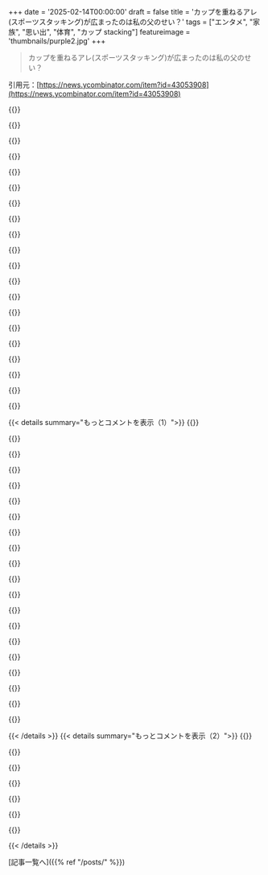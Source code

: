 +++
date = '2025-02-14T00:00:00'
draft = false
title = 'カップを重ねるアレ(スポーツスタッキング)が広まったのは私の父のせい？'
tags = ["エンタメ", "家族", "思い出", "体育", "カップ stacking"]
featureimage = 'thumbnails/purple2.jpg'
+++

> カップを重ねるアレ(スポーツスタッキング)が広まったのは私の父のせい？

引用元：[https://news.ycombinator.com/item?id=43053908](https://news.ycombinator.com/item?id=43053908)

{{<matomeQuote body="めっちゃ面白くてよく書けた記事だね。長さに気づかなかったよ。自分はこの競技をやったことないし、存在すら知らなかったけど、こういう歴史をこうやって文書化する人がもっと増えればいいなと思う。彼の親は素晴らしい人たちだね。自分も彼の父親やおじさんみたいに情熱的になりたかった。引用部分については、彼らは協力しなかったのか、サンプルセットを送るのは失礼だったのか、ちょっと分からないな。＞”彼はスポーツの創設者であるWayne Godinetとの提携に向けて$20,000分の製品を購入する最後の誠意ある努力をした。しかし、それは日本の発送から得た利益の約3分の1だった。Godinetは費用と配送の請求書とともに2セットのサンプルを返送した。”" userName="silisili" createdAt="2025-02-15T02:45:14" color="#785bff">}}

{{<matomeQuote body="自分の理解では、Godinetは事業拡大に興味がなく$20Kの購入を断ったんだと思う。その代わりに、サンプルセットを送って「好きにして」って感じだったんじゃないかな。次の段落とも関連してると思う。＞”似たような経緯で、Nikeは1964年に創設された。オレゴンのトラック卒業生Phil Knightとのパートナーシップに興味がなかったOnitsukaというランニングシューズ会社があった。”他社はいたけど、新しい仲間と協力する気がなかったんだ。" userName="majormajor" createdAt="2025-02-15T06:02:25" color="#ff5733">}}

{{<matomeQuote body="自分も似たような結論に達したけど、言い回しが変なんだよね。もし誰かが20Kの製品を買いたいって言ったら、サンプルを送るのは当たり前だと思うんだけど。" userName="silisili" createdAt="2025-02-15T06:11:08" color="">}}

{{<matomeQuote body="サンプルが無償で送られるって考えてたんだと思う、特にそんなに高くない商品だからね。それが請求書と一緒に来たってことは、製造に興味がないってことかも。" userName="Symbiote" createdAt="2025-02-15T14:43:23" color="">}}

{{<matomeQuote body="このカップのロジスティクスについての4段落は自分には多すぎだな…。" userName="redcobra762" createdAt="2025-02-15T07:38:30" color="">}}

{{<matomeQuote body="彼はGodinetに20,000ドルを支払ったけど、受け取ったのは2セットだけだった。つまり、Godinetは彼を騙したってことだね。" userName="wesleychen" createdAt="2025-02-15T03:52:12" color="#ff5c5c">}}

{{<matomeQuote body="彼は20Kを提案したけど、実際には渡してないよ。" userName="xbmcuser" createdAt="2025-02-15T12:32:43" color="">}}

{{<matomeQuote body="KiwisがAll Stacksとして登場したのが好き。All Blacksに由来してるね。他にもWheel Blacks、Tall Blacks、そしてクリケットではBlack Capsがあるよ。これって、クリケットで国際試合をするときの”キャップ”のことなんだ。そういえば、ナショナルバドミントンチームがBlack Cocksって名乗ろうとしたこともあったよ。ナショナルサッカーチームはAll Whitesだし、女子スポーツチームはSilver Fernsからの名前が多い。だからBlack Fernsはラグビー、White Fernsはサッカーじゃなくてクリケット。サッカーはFootball Ferns。でも、Fern Cocksってバドミントンチームはなかったんじゃないかな。" userName="EdwardDiego" createdAt="2025-02-15T05:02:55" color="">}}

{{<matomeQuote body="Hanmer Springsにある整体院の名前が“All Backs”だよ。そのロゴはシルバーフェルンの旗だけど、フェルンの代わりに背骨のアウトラインなんだ。" userName="decimalenough" createdAt="2025-02-15T12:45:40" color="">}}

{{<matomeQuote body="素晴らしい記事で、流行の始まりをしっかりと記録した珍しい例だね。こういうのは、都市伝説になっちゃうことが多いから、ちゃんと記録されるのが大事だ。" userName="tomcam" createdAt="2025-02-15T00:23:43" color="#ff5733">}}

{{<matomeQuote body="＞”Skrillexの「Scary Monsters and Nice Sprites」に入っている有名な「Oh my gosh!」の叫び声は、2008年のバイラルなスポーツスタッキング動画からサンプリングされた。”　この話がぴったり合ってるね！" userName="dr_dshiv" createdAt="2025-02-15T03:14:49" color="#ff33a1">}}

{{<matomeQuote body="自分はこの“スポーツ”をわずかにしか知らなかったけど、意外に面白い話だね。自分の学校ではスポーツスタッキングをやってなかったし、ちょっと年寄りなのかも。しかし、オンラインでいくつかの動画は見たことがあるし、リスクのあるビジネス決定をした熱心なピエロ/教師が人気を得たのは面白いよ。彼が何千個もカップを抱えて破産しなくてよかった。" userName="parsimo2010" createdAt="2025-02-14T23:38:55" color="#ff5c5c">}}

{{<matomeQuote body="正直、体育のイベントとしては笑えるけど、自分が高校を卒業したころはまだパラシュートパンツ履いてたり、Fat Boysに合わせてブレイクダンスしてたから、あんまり偉そうなことは言えないな。どの世代にも独特の恥ずかしさがあるよね。" userName="sporkydistance" createdAt="2025-02-15T02:09:02" color="">}}

{{<matomeQuote body="まぁ、最初の大口購入の時は需要があったけど供給が足りなかったからリスクはあったけど、普通のスタートアップよりはずっと成算があったんじゃないかな。" userName="hansvm" createdAt="2025-02-15T14:51:26" color="">}}

{{<matomeQuote body="SpeedStacksのタイマーは競技（ルービックキューブ）でもめっちゃ使われてるよ。" userName="BenjiWiebe" createdAt="2025-02-15T02:31:23" color="">}}

{{<matomeQuote body="この人のお父さんがスポーツスタッキング用に発明したSpeedStacksスタックマットがなかったら、スピードキュービングは今ほど存在してなかったと思う。" userName="nzealand" createdAt="2025-02-15T19:17:53" color="#ff5c5c">}}

{{<matomeQuote body="昔は他にもタイマーがあったけど（デジタルスケールみたいなやつ）、このモデルのタイマーのコストとユニット数はかなりの恩恵だったと思う。それに、スピードキュービング界にはすごく頭の良い人たちがいたから、必要は発明の母ってやつだね。" userName="rwnspace" createdAt="2025-02-15T20:22:14" color="#785bff">}}

{{<matomeQuote body="彼の妹の動画を見たことあるけど、速さには結構驚いた。https://www.youtube.com/watch?v=lY6fyRAGH78" userName="lkuty" createdAt="2025-02-15T06:22:56" color="">}}

{{<matomeQuote body="YouTubeのおすすめで見たけど、これはビジュアル的にも国際的なスポーツで、限界をどんどん更新していってるね。https://m.youtube.com/watch?v=MUwOWIyRhGo スピードが凄い。" userName="riedel" createdAt="2025-02-15T07:07:51" color="">}}

{{<matomeQuote body="＞”Rachaelの声は多分聞いたことあると思うけど、彼女が友達向けに作ったスタッキングのYouTube動画での反応が、EDMの人気ヒット『Scary Monsters and Nice Sprites』で使われたアイコニックな”YES, OH MY GOSH!”の叫びの元になってる。”この動画とSkrillexの曲がなかったら、カップスタッキングの存在も知らなかったよ。サブカルチャーの crossoverにはいつも驚かされる。" userName="marc_abonce" createdAt="2025-02-15T02:57:48" color="#38d3d3">}}

{{< details summary="もっとコメントを表示（1）">}}
{{<matomeQuote body="”7は6にすごく近い”っていうの、今でも考えちゃう！" userName="snypher" createdAt="2025-02-15T04:15:23" color="">}}

{{<matomeQuote body="自分の父は1980年代後半に最高の体育の先生だったんだけど、1990年くらいにカップスタッキングをやっていたんだ。おそらく、流行る前に気づいてたんだろうね。彼は普通の体育教師じゃなかったから、新しいことを探すのが好きだったんだ。みんなも楽しんでたよ！面白いのは、彼は子供たちにチェスも教えてたんだ。アメリカでそれが一般的なのかは分からないけど。" userName="mmmpetrichor" createdAt="2025-02-15T02:03:42" color="#ff33a1">}}

{{<matomeQuote body="自分はこれが記事と隣接してるのを見た時、”体育の授業でGPUをスタックしたことがあるなら”と勘違いしてしまった。これも見るには面白いスポーツかも。" userName="userbinator" createdAt="2025-02-15T06:40:26" color="">}}

{{<matomeQuote body="カップスタッキングの体育の授業がどれだけあったかは忘れちゃったけど、頭のどこかに残ってるよ。確かに、ボールが飛んでこない中で手と目の協調性を磨くには良かったし、競技用カップだと意外に簡単にできるのも良かった。今では赤いカップがくっついたバカゲームに使ってるし。" userName="postcert" createdAt="2025-02-14T23:52:08" color="#38d3d3">}}

{{<matomeQuote body="うちの先生に教えられて無駄なトリックやゲームをしてきたけど、これだけは全然理解できないわ。みんなが何に満足するのか分からない。数秒短縮するためだけにやるのは全然印象的じゃないし、パーティのトリックにもならない。特別なカップが必要なんて…。でも、少しは手先の器用さや運動神経が鍛えられるかもね。今日の若者や教育界では、道具を使うことが危険だと見なされることが多いし、スポーツに取り組む子供は少ないし、抽象的な概念にばかり注目されてるし。" userName="AngryData" createdAt="2025-02-15T00:30:52" color="">}}

{{<matomeQuote body="＞この楽しさは何なのか分からない<br>こういうフィジェット系のものやクイックゲームみたいの、何が楽しいんだろうって私も思うよ。人それぞれ好みがあって、好きな理由を聞いてもただ’好き’って言うだけ。もしかしたらドーパミンが出るから？それがドラッグよりいいならいいけど。" userName="dylan604" createdAt="2025-02-15T01:02:55" color="">}}

{{<matomeQuote body="クリケットやドレサージ、そして水中ポロの存在理由は結局みんなが楽しんだからだよね。" userName="EdwardDiego" createdAt="2025-02-15T04:52:26" color="">}}

{{<matomeQuote body="Stick Horse Quadrille Dressageの方がもっと興味深いのは、みんながシュノーケルをつけてまた水中でやるときだね。" userName="defrost" createdAt="2025-02-15T05:07:13" color="">}}

{{<matomeQuote body="溺れる危険があるスポーツは、特に競争が激しくなるよね。剣道とか。" userName="EdwardDiego" createdAt="2025-02-15T08:02:22" color="">}}

{{<matomeQuote body="実際、人気のスポーツにも同じことが言えるよね。チームを負かすことに何のスリルがあるのか？結局、全ては器用さのゲームだし、ビデオゲームと何も変わらない。" userName="lelanthran" createdAt="2025-02-15T04:57:01" color="">}}

{{<matomeQuote body="小学3年生の時、字が下手だったから先生に勧められた。" userName="DC-3" createdAt="2025-02-15T00:59:24" color="">}}

{{<matomeQuote body="このアメリカン・ドリームの話、機会とミッションの間の素晴らしい家族の洞察だよね。80年代の男の子と女の子のクラブについての話も見たいな。カップでゲームを作るアイデアは、子供たちをモチベートするのに素晴らしいし、セサミストリート的な発想だと思う。" userName="hoc" createdAt="2025-02-15T09:19:38" color="">}}

{{<matomeQuote body="著者の名前はKit Foxだね。めちゃ可愛いし、この記事の両親の印象ともぴったりだ。" userName="itishappy" createdAt="2025-02-15T02:05:51" color="">}}

{{<matomeQuote body="名前を逆にした方がいいかも。Fox, Kit。" userName="kbutler" createdAt="2025-02-15T03:03:35" color="">}}

{{<matomeQuote body="地元の学校区の無駄遣いに本当に傷ついてる。この記事を読むと、この家族が税金で旅行してたのが気になっちゃう。特にCOVIDのESSRファンドで公共学校がこういうプログラムを利用してお金を使うことになったのが気になって。" userName="Scubabear68" createdAt="2025-02-15T22:52:06" color="">}}

{{<matomeQuote body="息子と一緒にやったけど、二人とも楽しめたし、ほぼ同じ立場で競えたのが良かったよ。カップも安いし、おすすめ、特に運動が得意じゃない人には。" userName="hermitcrab" createdAt="2025-02-15T20:24:20" color="#ff5733">}}

{{<matomeQuote body="子供の小学校で人気が戻ってるみたい。プロの人が来て教えてくれたら、子供たちがセット欲しがってた。動画見て競技観るの、意外と楽しかったよ。" userName="klik99" createdAt="2025-02-15T00:59:35" color="#785bff">}}

{{<matomeQuote body="俺は全然やったことないな、もう歳だから。あのパラシュートと嫌なチキンファットの歌だけだったし。" userName="rufus_foreman" createdAt="2025-02-16T00:43:24" color="">}}

{{<matomeQuote body="この流行を思い出したわ。今見ると変だね、『今日は…運動じゃなくて…カップを重ねる練習だ』なんて言ってた。" userName="pinoy420" createdAt="2025-02-15T09:09:58" color="">}}

{{<matomeQuote body="俺もコロラドの小学校でやったけど、セットは買わなかった。別に興味なかったし。" userName="oaththrowaway" createdAt="2025-02-15T01:33:13" color="">}}


{{< /details >}}
{{< details summary="もっとコメントを表示（2）">}}
{{<matomeQuote body="小学校でもやったし、高校の体育なときも数年前にやったよ。" userName="LorenzoGood" createdAt="2025-02-16T03:12:11" color="">}}

{{<matomeQuote body="シアトルの小学校でやったけど、筋肉の記憶まだ残ってるかもな！" userName="pjot" createdAt="2025-02-15T02:37:07" color="">}}

{{<matomeQuote body="スポーツはお金が絡まない方がいいよね。" userName="amelius" createdAt="2025-02-15T12:38:19" color="">}}

{{<matomeQuote body="俺たちの体育の授業はフラットボーイのバーじゃなかったから、心配いらない！" userName="DidYaWipe" createdAt="2025-02-15T06:09:12" color="">}}

{{<matomeQuote body="これ、久しく思い出さなかったな。元の学校巡りには行ったことないけど、うちの小学校でもカップあった。バカみたいじゃないけど、実際楽しいんだよね。今やってみたい。" userName="seafoamteal" createdAt="2025-02-15T11:37:54" color="#38d3d3">}}

{{<matomeQuote body="やばい、歳を感じるな。これまで聞いたことなかった、’スポーツスタッキング’って言葉も新鮮だし。2003年に高校始めたからか？" userName="nkrisc" createdAt="2025-02-15T11:21:06" color="">}}

{{<matomeQuote body="体育の授業で？それの意図が分からん。" userName="goodpoint" createdAt="2025-02-15T18:44:20" color="">}}


{{< /details >}}


[記事一覧へ]({{% ref "/posts/" %}})
